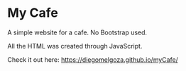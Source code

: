 # My Cafe
A simple website for a cafe. No Bootstrap used.

All the HTML was created through JavaScript.

Check it out here: https://diegomelgoza.github.io/myCafe/
